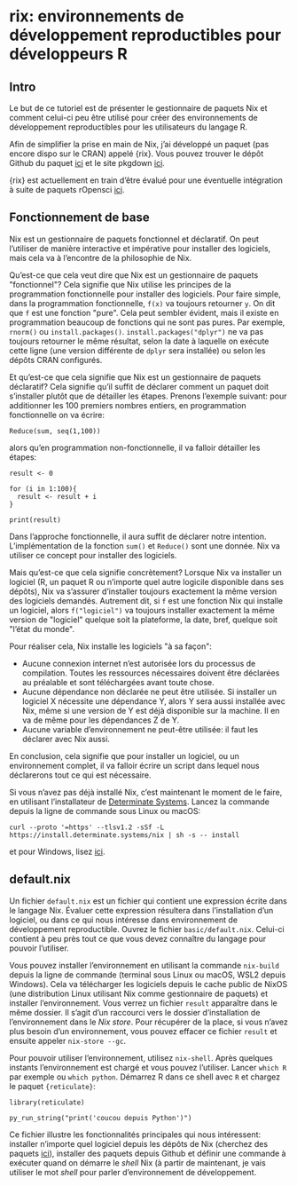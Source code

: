 # rix: environnements de développement reproductibles pour développeurs R

## Intro

Le but de ce tutoriel est de présenter le gestionnaire de paquets Nix et comment
celui-ci peu être utilisé pour créer des environnements de développement reproductibles
pour les utilisateurs du langage R.

Afin de simplifier la prise en main de Nix, j’ai développé un paquet (pas encore dispo
sur le CRAN) appelé {rix}. Vous pouvez trouver le dépôt Github du paquet 
[ici](https://github.com/b-rodrigues/rix) et le site pkgdown [ici](https://b-rodrigues.github.io/rix/).

{rix} est actuellement en train d’être évalué pour une éventuelle intégration à suite de paquets
rOpensci [ici](https://github.com/ropensci/software-review/issues/625).

## Fonctionnement de base

Nix est un gestionnaire de paquets fonctionnel et déclaratif. On peut l’utiliser de manière interactive
et impérative pour installer des logiciels, mais cela va à l’encontre de la philosophie de Nix.

Qu’est-ce que cela veut dire que Nix est un gestionnaire de paquets "fonctionnel"? Cela signifie
que Nix utilise les principes de la programmation fonctionnelle pour installer des logiciels. Pour 
faire simple, dans la programmation fonctionnelle, `f(x)` va toujours retourner `y`. On dit que `f`
est une fonction "pure". Cela peut sembler évident, mais il existe en programmation beaucoup de fonctions
qui ne sont pas pures. Par exemple, `rnorm()` ou `install.packages()`. `install.packages("dplyr")` ne va 
pas toujours retourner le même résultat, selon la date à laquelle on exécute cette ligne (une version 
différente de `dplyr` sera installée) ou selon les dépôts CRAN configurés.

Et qu’est-ce que cela signifie que Nix est un gestionnaire de paquets déclaratif? Cela signifie qu’il 
suffit de déclarer comment un paquet doit s’installer plutôt que de détailler les étapes. Prenons 
l’exemple suivant: pour additionner les 100 premiers nombres entiers, en programmation fonctionnelle
on va écrire:

```
Reduce(sum, seq(1,100))
```

alors qu’en programmation non-fonctionnelle, il va falloir détailler les étapes:

```
result <- 0

for (i in 1:100){
  result <- result + i
}

print(result)
```

Dans l’approche fonctionnelle, il aura suffit de déclarer notre intention. L’implémentation de la fonction
`sum()` et `Reduce()` sont une donnée. Nix va utiliser ce concept pour installer des logiciels.

Mais qu’est-ce que cela signifie concrètement? Lorsque Nix va installer un logiciel (R, un paquet R ou 
n’importe quel autre logicile disponible dans ses dépôts), Nix va s’assurer d’installer toujours exactement
la même version des logiciels demandés. Autrement dit, si `f` est une fonction Nix qui installe un logiciel,
alors `f("logiciel")` va toujours installer exactement la même version de "logiciel" quelque soit la plateforme,
la date, bref, quelque soit "l’état du monde".

Pour réaliser cela, Nix installe les logiciels "à sa façon":

- Aucune connexion internet n’est autorisée lors du processus de compilation. Toutes les ressources nécessaires doivent être déclarées au préalable et sont téléchargées avant toute chose.
- Aucune dépendance non déclarée ne peut être utilisée. Si installer un logiciel X nécessite une dépendance Y, alors Y sera aussi installée avec Nix, même si une version de Y est déjà disponible sur la machine. Il en va de même pour les dépendances Z de Y.
- Aucune variable d’environnement ne peut-être utilisée: il faut les déclarer avec Nix aussi.

En conclusion, cela signifie que pour installer un logiciel, ou un environnement complet, il va falloir écrire un
script dans lequel nous déclarerons tout ce qui est nécessaire.

Si vous n’avez pas déjà installé Nix, c’est maintenant le moment de le faire, en utilisant l’installateur
de [Determinate Systems](https://github.com/DeterminateSystems/nix-installer). Lancez la commande depuis
la ligne de commande sous Linux ou macOS:
```
curl --proto '=https' --tlsv1.2 -sSf -L https://install.determinate.systems/nix | sh -s -- install
```

et pour Windows, lisez [ici](https://github.com/DeterminateSystems/nix-installer?tab=readme-ov-file#in-wsl2).

## default.nix

Un fichier `default.nix` est un fichier qui contient une expression écrite dans le langage Nix. Évaluer cette
expression résultera dans l’installation d’un logiciel, ou dans ce qui nous intéresse dans environnement 
de développement reproductible. Ouvrez le fichier `basic/default.nix`. Celui-ci contient à peu près tout ce
que vous devez connaître du langage pour pouvoir l’utiliser.

Vous pouvez installer l’environnement en utilisant la commande `nix-build` depuis la ligne de commande
(terminal sous Linux ou macOS, WSL2 depuis Windows). Cela va télécharger les logiciels depuis le cache
public de NixOS (une distribution Linux utilisant Nix comme gestionnaire de paquets) et installer 
l’environnement. Vous verrez un fichier `result` apparaître dans le même dossier. Il s’agit d’un raccourci
vers le dossier d’installation de l’environnement dans le *Nix store*. Pour récupérer de la place, si vous
n’avez plus besoin d’un environnement, vous pouvez effacer ce fichier `result` et ensuite appeler `nix-store --gc`.

Pour pouvoir utiliser l’environnement, utilisez `nix-shell`. Après quelques instants l’environnement est chargé
et vous pouvez l’utiliser. Lancer `which R` par exemple ou `which python`. Démarrez R dans ce shell avec `R`
et chargez le paquet `{reticulate}`:

```
library(reticulate)

py_run_string("print('coucou depuis Python')")
```

Ce fichier illustre les fonctionnalités principales qui nous intéressent: installer n’importe quel logiciel depuis les 
dépôts de Nix (cherchez des paquets [ici](https://search.nixos.org/packages)), installer des paquets depuis
Github et définir une commande à exécuter quand on démarre le *shell* Nix (à partir de maintenant, je vais utiliser
le mot *shell* pour parler d’environnement de développement.













